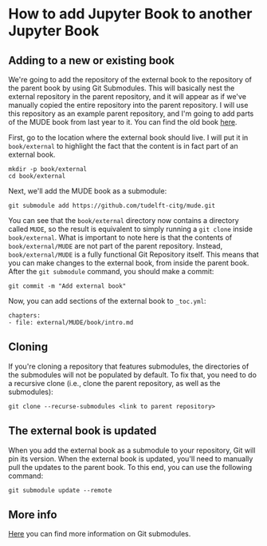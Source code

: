 # How to add Jupyter Book to another Jupyter Book

## Adding to a new or existing book
We're going to add the repository of the external book to the repository of the parent book by using Git Submodules. This will basically nest the external repository in the parent repository, and it will appear as if we've manually copied the entire repository into the parent repository. I will use this repository as an example parent repository, and I'm going to add parts of the MUDE book from last year to it. You can find the old book [here](https://github.com/tudelft-citg/mude).

First, go to the location where the external book should live. I will put it in `book/external` to highlight the fact that the content is in fact part of an external book.

    mkdir -p book/external
    cd book/external

Next, we'll add the MUDE book as a submodule:

    git submodule add https://github.com/tudelft-citg/mude.git

You can see that the `book/external` directory now contains a directory called `MUDE`, so the result is equivalent to simply running a `git clone` inside `book/external`. What is important to note here is that the contents of `book/external/MUDE` are not part of the parent repository. Instead, `book/external/MUDE` is a fully functional Git Repository itself. This means that you can make changes to the external book, from inside the parent book. After the `git submodule` command, you should make a commit:

    git commit -m "Add external book"

Now, you can add sections of the external book to `_toc.yml`:

    chapters:
    - file: external/MUDE/book/intro.md

## Cloning
If you're cloning a repository that features submodules, the directories of the submodules will not be populated by default. To fix that, you need to do a recursive clone (i.e., clone the parent repository, as well as the submodules):

    git clone --recurse-submodules <link to parent repository>

## The external book is updated
When you add the external book as a submodule to your repository, Git will pin its version. When the external book is updated, you'll need to manually pull the updates to the parent book. To this end, you can use the following command:

    git submodule update --remote

## More info
[Here](https://git-scm.com/book/en/v2/Git-Tools-Submodules) you can find more information on Git submodules.

